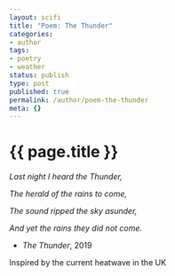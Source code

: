 ```yaml
---
layout: scifi
title: "Poem: The Thunder"
categories:
- author
tags:
- poetry
- weather
status: publish
type: post
published: true
permalink: /author/poem-the-thunder
meta: {}
---
```


# {{ page.title }}

_Last night I heard the Thunder,_

_The herald of the rains to come,_

_The sound ripped the sky asunder,_

_And yet the rains they did not come._

-  _The Thunder_, 2019

Inspired by the current heatwave in the UK
